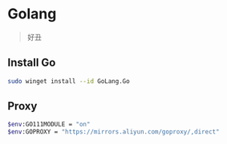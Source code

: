 # Golang

> 好丑

## Install Go

```sh
sudo winget install --id GoLang.Go
```

## Proxy

```sh
$env:GO111MODULE = "on"
$env:GOPROXY = "https://mirrors.aliyun.com/goproxy/,direct"
```